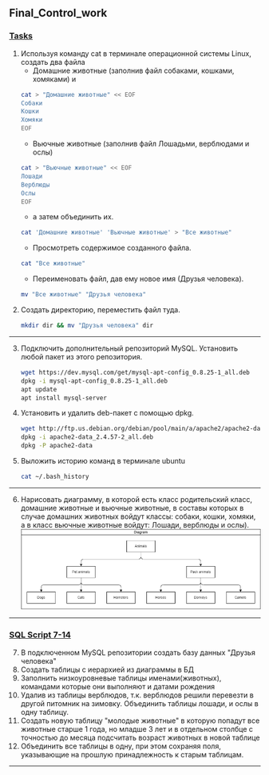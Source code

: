 ## Final_Control_work

### [Tasks](./tasks.md)
1. Используя команду cat в терминале операционной системы Linux, создать два файла 
    - Домашние животные (заполнив файл собаками, кошками, хомяками) и
    ```bash
    cat > "Домашние животные" << EOF
    Собаки
    Кошки
    Хомяки
    EOF
    ```
    - Вьючные животные (заполнив файл Лошадьми, верблюдами и ослы)
    ```bash
    cat > "Вьючные животные" << EOF
    Лошади
    Верблюды
    Ослы
    EOF
    ```
    - а затем объединить их.
    ```bash
    cat 'Домашние животные' 'Вьючные животные' > "Все животные"
    ```
    - Просмотреть содержимое созданного файла.
    ```bash
    cat "Все животные"
    ```
    - Переименовать файл, дав ему новое имя (Друзья человека).
    ```bash
    mv "Все животные" "Друзья человека"
    ```
2. Создать директорию, переместить файл туда.
    ```bash
    mkdir dir && mv "Друзья человека" dir
    ```
---

3. Подключить дополнительный репозиторий MySQL. Установить любой пакет
из этого репозитория.
    ```bash
    wget https://dev.mysql.com/get/mysql-apt-config_0.8.25-1_all.deb
    dpkg -i mysql-apt-config_0.8.25-1_all.deb
    apt update
    apt install mysql-server
    ```
4. Установить и удалить deb-пакет с помощью dpkg.
    ```bash
    wget http://ftp.us.debian.org/debian/pool/main/a/apache2/apache2-data_2.4.57-2_all.deb
    dpkg -i apache2-data_2.4.57-2_all.deb
    dpkg -P apache2-data
    ```
5. Выложить историю команд в терминале ubuntu
    ```bash
    cat ~/.bash_history
    ```
---
6. Нарисовать диаграмму, в которой есть класс родительский класс, домашние животные и вьючные животные, в составы которых в случае домашних животных войдут классы: собаки, кошки, хомяки, а в класс вьючные животные войдут: Лошади, верблюды и ослы).
![Diagram](/diagram.drawio.png)
---
### [SQL Script 7-14 ](./script.sql)
7. В подключенном MySQL репозитории создать базу данных "Друзья человека"
8. Создать таблицы с иерархией из диаграммы в БД
9. Заполнить низкоуровневые таблицы именами(животных), командами которые они выполняют и датами рождения
10. Удалив из таблицы верблюдов, т.к. верблюдов решили перевезти в другой питомник на зимовку. Объединить таблицы лошади, и ослы в одну таблицу.
11. Создать новую таблицу "молодые животные" в которую попадут все животные старше 1 года, но младше 3 лет и в отдельном столбце с точностью до месяца подсчитать возраст животных в новой таблице
12. Объединить все таблицы в одну, при этом сохраняя поля, указывающие на прошлую принадлежность к старым таблицам.
---
